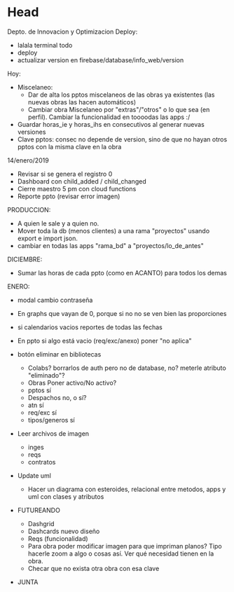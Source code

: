 # Head
Depto. de Innovacion y Optimizacion
Deploy:
 - lalala terminal todo
 - deploy
 - actualizar version en firebase/database/info_web/version
 
 Hoy:
   - Miscelaneo:
     - Dar de alta los pptos miscelaneos de las obras ya existentes (las nuevas obras las hacen automáticos)
     - Cambiar obra Miscelaneo por "extras"/"otros" o lo que sea (en perfil). Cambiar la funcionalidad en toooodas las apps :/
  - Guardar horas_ie y horas_ihs en consecutivos al generar nuevas versiones
  - Clave pptos: consec no depende de version, sino de que no hayan otros pptos con la misma clave en la obra
  
 14/enero/2019
  - Revisar si se genera el registro 0
  - Dashboard con child_added / child_changed
  - Cierre maestro 5 pm con cloud functions
  - Reporte ppto (revisar error imagen)

 PRODUCCION:
  - A quien le sale y a quien no.
  - Mover toda la db (menos clientes) a una rama "proyectos" usando export e import json.
   - cambiar en todas las apps "rama_bd" a "proyectos/lo_de_antes"
   
 DICIEMBRE:
  - Sumar las horas de cada ppto (como en ACANTO) para todos los demas

 ENERO:
  - modal cambio contraseña
  - En graphs que vayan de 0, porque si no no se ven bien las proporciones
  - si calendarios vacios reportes de todas las fechas
  - En ppto si algo está vacio (req/exc/anexo) poner "no aplica"
  - botón eliminar en bibliotecas
    - Colabs? borrarlos de auth pero no de database, no? meterle atributo "eliminado"?
    - Obras Poner activo/No activo?
    - pptos sí
    - Despachos no, o sí?
    - atn sí
    - req/exc sí
    - tipos/generos sí
  - Leer archivos de imagen
    - inges
    - reqs
    - contratos
  - Update uml
    - Hacer un diagrama con esteroides, relacional entre metodos, apps y uml con clases y atributos


- FUTUREANDO
  - Dashgrid
  - Dashcards nuevo diseño
  - Reqs (funcionalidad)
  - Para obra poder modificar imagen para que impriman planos? Tipo hacerle zoom a algo o cosas así. Ver qué necesidad tienen en la obra.
  - Checar que no exista otra obra con esa clave

- JUNTA

